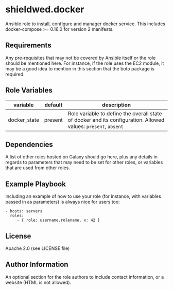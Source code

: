 # shieldwed.docker

Ansible role to install, configure and manager docker service. This includes
docker-compose >= 0.16.0 for version 2 manifests.

Requirements
------------

Any pre-requisites that may not be covered by Ansible itself or the role should be mentioned here. For instance, if the role uses the EC2 module, it may be a good idea to mention in this section that the boto package is required.

Role Variables
--------------

| variable | default | description |
|----------|---------|-------------|
| docker_state | present | Role variable to define the overall state of docker and its configuration. Allowed values: `present`, `absent` |

Dependencies
------------

A list of other roles hosted on Galaxy should go here, plus any details in regards to parameters that may need to be set for other roles, or variables that are used from other roles.

Example Playbook
----------------

Including an example of how to use your role (for instance, with variables passed in as parameters) is always nice for users too:

    - hosts: servers
      roles:
         - { role: username.rolename, x: 42 }

License
-------

Apache 2.0 (see LICENSE file)

Author Information
------------------

An optional section for the role authors to include contact information, or a website (HTML is not allowed).
